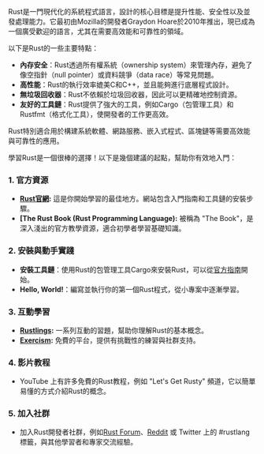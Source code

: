 Rust是一門現代化的系統程式語言，設計的核心目標是提升性能、安全性以及並發處理能力。它最初由Mozilla的開發者Graydon Hoare於2010年推出，現已成為一個廣受歡迎的語言，尤其在需要高效能和可靠性的領域。

以下是Rust的一些主要特點：
- **內存安全**：Rust透過所有權系統（ownership system）來管理內存，避免了像空指針（null pointer）或資料競爭（data race）等常見問題。
- **高性能**：Rust的執行效率媲美C和C++，並且能夠進行底層程式設計。
- **無垃圾回收器**：Rust不依賴於垃圾回收器，因此可以更精確地控制資源。
- **友好的工具鏈**：Rust提供了強大的工具，例如Cargo（包管理工具）和Rustfmt（格式化工具），使開發者的工作更高效。

Rust特別適合用於構建系統軟體、網路服務、嵌入式程式、區塊鏈等需要高效能與可靠性的應用。

學習Rust是一個很棒的選擇！以下是幾個建議的起點，幫助你有效地入門：

### 1. **官方資源**
- **[Rust官網](https://www.rust-lang.org/):** 這是你開始學習的最佳地方。網站包含入門指南和工具鏈的安裝步驟。
- **[The Rust Book (Rust Programming Language):** 被稱為 "The Book"，是深入淺出的官方教學資源，適合初學者學習基礎知識。

### 2. **安裝與動手實踐**
- **安裝工具鏈**：使用Rust的包管理工具Cargo來安裝Rust，可以從[官方指南](https://www.rust-lang.org/learn/get-started)開始。
- **Hello, World!**：編寫並執行你的第一個Rust程式，從小專案中逐漸學習。

### 3. **互動學習**
- **[Rustlings](https://github.com/rust-lang/rustlings):** 一系列互動的習題，幫助你理解Rust的基本概念。
- **[Exercism](https://exercism.io/tracks/rust):** 免費的平台，提供有挑戰性的練習與社群支持。

### 4. **影片教程**
- YouTube 上有許多免費的Rust教程，例如 "Let's Get Rusty" 頻道，它以簡單易懂的方式介紹Rust的概念。

### 5. **加入社群**
- 加入Rust開發者社群，例如[Rust Forum](https://users.rust-lang.org/)、[Reddit](https://www.reddit.com/r/rust/) 或 Twitter 上的 #rustlang 標籤，與其他學習者和專家交流經驗。

